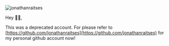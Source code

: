 ![jonathanraitses](https://images.ctfassets.net/72h4nhk4ezi7/2rDc7YtnAlJw8knw4rkxTU/b477a08eb8743e6c61344571b9e5ec37/profile.jpg)

Hey 👋🏻,

This was a deprecated account. For please refer to [https://github.com/jonathanraitses](https://github.com/jonathanraitses) for my personal github account now!
